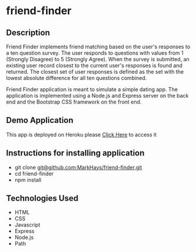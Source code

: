 # friend-finder

## Description
Friend Finder implements friend matching based on the user's responses to a ten question survey. The user responds to questions with values from 1 (Strongly Disagree) to 5 (Strongly Agree). When the survey is submitted, an existing user record closest to the current user's responses is found and returned. The closest set of user responses is defined as the set with the lowest absolute difference for all ten questions combined.

Friend Finder application is meant to simulate a simple dating app. The application is implemented using a Node.js and Express server on the back end and the Bootstrap CSS framework on the front end.

## Demo Application
This app is deployed on Heroku please [Click Here](https://powerful-wave-55257.herokuapp.com/ "Deployed App") to access it 

## Instructions for installing application

* git clone [git@github.com:MarkHays/friend-finder.git](git@github.com:MarkHays/friend-finder.git)
* cd friend-finder
* npm install

## Technologies Used

* HTML
* CSS
* Javascript
* Express
* Node.js
* Path
